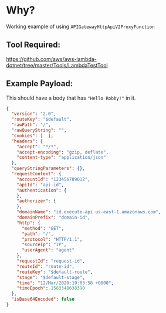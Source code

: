 # Why?
Working example of using `APIGatewayHttpApiV2ProxyFunction`
## Tool Required:
https://github.com/aws/aws-lambda-dotnet/tree/master/Tools/LambdaTestTool
## Example Payload:
This should have a body that has `"Hello Robby!"` in it.

```json
{
  "version": "2.0",
  "routeKey": "$default",
  "rawPath": "/",
  "rawQueryString": "",
  "cookies": [  ],
  "headers": {
    "accept": "*/*",
    "accept-encoding": "gzip, deflate",
    "content-type": "application/json"
  },
  "queryStringParameters": {},
  "requestContext": {
    "accountId": "123456789012",
    "apiId": "api-id",
    "authentication": {
    },
    "authorizer": {
    },
    "domainName": "id.execute-api.us-east-1.amazonaws.com",
    "domainPrefix": "domain-id",
    "http": {
      "method": "GET",
      "path": "/",
      "protocol": "HTTP/1.1",
      "sourceIp": "IP",
      "userAgent": "agent"
    },
    "requestId": "request-id",
    "routeId": "route-id",
    "routeKey": "$default-route",
    "stage": "$default-stage",
    "time": "12/Mar/2020:19:03:58 +0000",
    "timeEpoch": 1583348638390
  },
  "isBase64Encoded": false
}
```

